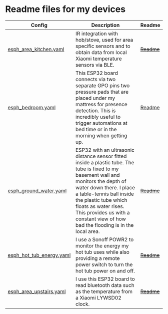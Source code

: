 # Readme files for my devices

| Config | Description | Readme |
|--------|-------------|--------|
| [esph_area_kitchen.yaml](/esph_area_kitchen.yaml)| IR integration with hob/stove, used for area specific sensors and to obtain data from local Xiaomi temperature sensors via BLE.| ~~[Readme](esph_area_kitchen.md)~~|
| [esph_bedroom.yaml](/esph_bedroom.yaml) | This ESP32 board connects via two separate GPO pins two pressure pads that are placed under my mattress for presence detection. This is incredibly useful to trigger automations at bed time or in the morning when getting up. |[Readme](esph_bedroom.md)|
| [esph_ground_water.yaml](/esph_ground_water) | ESP32 with an ultrasonic distance sensor fitted inside a plastic tube. The tube is fixed to my basement wall and monitors the depth of water down there. I place a table-tennis ball inside the plastic tube which floats as water rises. This provides us with a constant view of how bad the flooding is in the local area.|~~[Readme](esph_ground_water.md)~~|
| [esph_hot_tub_energy.yaml](/esph_hot_tub_energy.yaml) | I use a Sonoff POWR2 to monitor the energy my hot tub uses while also providing a remote power switch to turn the hot tub power on and off.|~~[Readme](esph_hot_tub_energy.md)~~|
| [esph_area_upstairs.yaml](/esph_area_upstairs.yaml) | I use this ESP32 board to read bluetooth data such as the temperature from a Xiaomi LYWSD02 clock. |~~[Readme](esph_area_upstairs.md)~~|